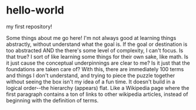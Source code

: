# hello-world
my first repository!

Some things about me go here! I'm not always good at learning things abstractly, without understand what the goal is. If the goal or destination is too abstracted AND the there's some level of complexity, I can't focus. Is that true? I sort of like learning some things for their own sake, like math. Is it just cause the conceptual underpinnings are clear to me? Is it just that the foundations are taken care of? With this, there are immediately 100 terms and things I don't understand, and trying to piece the puzzle together without seeing the box isn't my idea of a fun time. It doesn't build in a logical order--the hierarchy (appears) flat. Like a Wikipedia page where the first paragraph contains a ton of links to other wikipedia articles, instead of beginning with the definition of terms.
